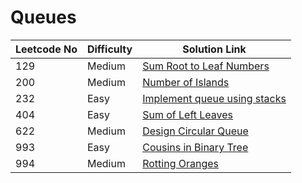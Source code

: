 # Queues

| Leetcode No | Difficulty | Solution Link                                                                                                                |
| ----------- | ---------- | ---------------------------------------------------------------------------------------------------------------------------- |
| 129         | Medium     | [Sum Root to Leaf Numbers](../difficulty-based-problem-index/leetcode-medium/leetcode-129-sum-root-to-leaf-numbers.md)       |
| 200         | Medium     | [Number of Islands](../difficulty-based-problem-index/leetcode-medium/leetcode-200-number-of-islands.md)                     |
| 232         | Easy       | [Implement queue using stacks](../difficulty-based-problem-index/leetcode-easy/leetcode-232-implement-queue-using-stacks.md) |
| 404         | Easy       | [Sum of Left Leaves](../difficulty-based-problem-index/leetcode-easy/leetcode-404-sum-of-left-leaves.md)                     |
| 622         | Medium     | [Design Circular Queue](../difficulty-based-problem-index/leetcode-medium/leetcode-622-design-circular-queue.md)             |
| 993         | Easy       | [Cousins in Binary Tree](../difficulty-based-problem-index/leetcode-easy/leetcode-993-cousins-in-binary-tree.md)             |
| 994         | Medium     | [Rotting Oranges](../difficulty-based-problem-index/leetcode-medium/leetcode-994-rotting-oranges.md)                         |
